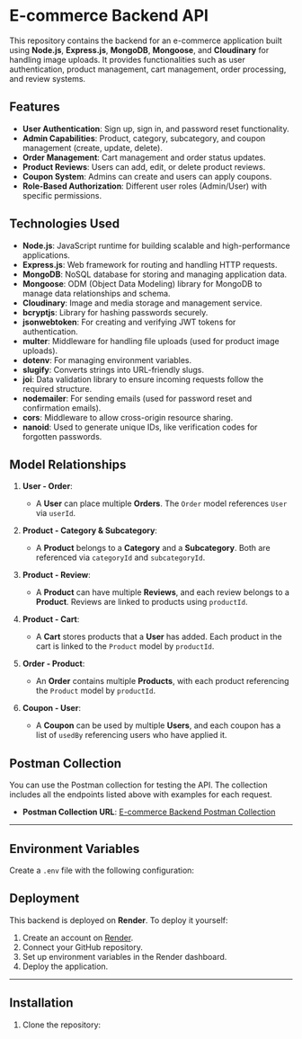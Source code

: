 # E-commerce Backend API

This repository contains the backend for an e-commerce application built using **Node.js**, **Express.js**, **MongoDB**, **Mongoose**, and **Cloudinary** for handling image uploads. It provides functionalities such as user authentication, product management, cart management, order processing, and review systems.

## Features

- **User Authentication**: Sign up, sign in, and password reset functionality.
- **Admin Capabilities**: Product, category, subcategory, and coupon management (create, update, delete).
- **Order Management**: Cart management and order status updates.
- **Product Reviews**: Users can add, edit, or delete product reviews.
- **Coupon System**: Admins can create and users can apply coupons.
- **Role-Based Authorization**: Different user roles (Admin/User) with specific permissions.

## Technologies Used

- **Node.js**: JavaScript runtime for building scalable and high-performance applications.
- **Express.js**: Web framework for routing and handling HTTP requests.
- **MongoDB**: NoSQL database for storing and managing application data.
- **Mongoose**: ODM (Object Data Modeling) library for MongoDB to manage data relationships and schema.
- **Cloudinary**: Image and media storage and management service.
- **bcryptjs**: Library for hashing passwords securely.
- **jsonwebtoken**: For creating and verifying JWT tokens for authentication.
- **multer**: Middleware for handling file uploads (used for product image uploads).
- **dotenv**: For managing environment variables.
- **slugify**: Converts strings into URL-friendly slugs.
- **joi**: Data validation library to ensure incoming requests follow the required structure.
- **nodemailer**: For sending emails (used for password reset and confirmation emails).
- **cors**: Middleware to allow cross-origin resource sharing.
- **nanoid**: Used to generate unique IDs, like verification codes for forgotten passwords.

## Model Relationships

1. **User - Order**:  
   - A **User** can place multiple **Orders**. The `Order` model references `User` via `userId`.
   
2. **Product - Category & Subcategory**:  
   - A **Product** belongs to a **Category** and a **Subcategory**. Both are referenced via `categoryId` and `subcategoryId`.
   
3. **Product - Review**:  
   - A **Product** can have multiple **Reviews**, and each review belongs to a **Product**. Reviews are linked to products using `productId`.

4. **Product - Cart**:  
   - A **Cart** stores products that a **User** has added. Each product in the cart is linked to the `Product` model by `productId`.

5. **Order - Product**:  
   - An **Order** contains multiple **Products**, with each product referencing the `Product` model by `productId`.

6. **Coupon - User**:  
   - A **Coupon** can be used by multiple **Users**, and each coupon has a list of `usedBy` referencing users who have applied it.

## Postman Collection

You can use the Postman collection for testing the API. The collection includes all the endpoints listed above with examples for each request.

- **Postman Collection URL**: [E-commerce Backend Postman Collection](https://documenter.getpostman.com/view/28559046/2s9YRB4D3y) 

---

## Environment Variables

Create a `.env` file with the following configuration:


## Deployment

This backend is deployed on **Render**. To deploy it yourself:

1. Create an account on [Render](https://render.com).
2. Connect your GitHub repository.
3. Set up environment variables in the Render dashboard.
4. Deploy the application.

---

## Installation

1. Clone the repository:
   ```bash
